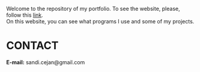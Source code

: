 Welcome to the repository of my portfolio. To see the website, please, follow this <a href="https://sandicejan.github.io/Portfolio">link</a>.</br>
On this website, you can see what programs I use and some of my projects.</br>
<h1>CONTACT</h1>
<strong>E-mail:</strong> sandi.cejan@gmail.com
